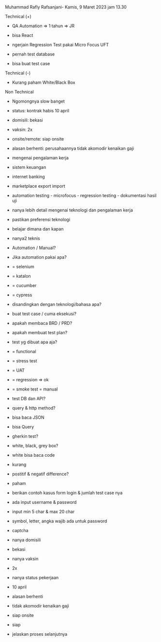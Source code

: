 Muhammad Rafly Rafsanjani- Kamis, 9 Maret 2023 jam 13.30  

  

Technical (+)  

- QA Automation => 1 tahun => JR  
    
- bisa React  
    
- ngerjain Regression Test pakai Micro Focus UFT  
    
- pernah test database  
    
- bisa buat test case  
    

Technical (-)  

- Kurang paham White/Black Box  
    

Non Technical  

- Ngomongnya slow banget  
    
- status: kontrak habis 10 april  
    
- domisili: bekasi  
    
- vaksin: 2x  
    
- onsite/remote: siap onsite  
    
- alasan berhenti: perusahaannya tidak akomodir kenaikan gaji  
    

  

  

- mengenai pengalaman kerja  
    

- sistem keuangan  
    
- internet banking  
    
- marketplace export import  
    
- automation testing - microfocus - regression testing - dokumentasi hasil uji  
    

- nanya lebih detail mengenai teknologi dan pengalaman kerja  
    
- pastikan preferensi teknologi  
    
- belajar dimana dan kapan  
    
- nanya2 teknis  
    

- Automation / Manual?  
    
- Jika automation pakai apa?  
    

- = selenium  
    
- = katalon  
    
- = cucumber  
    
- = cypress  
    
- disandingkan dengan teknologi/bahasa apa?  
    

- buat test case / cuma eksekusi?  
    

- apakah membaca BRD / PRD?  
    
- apakah membuat test plan?  
    
- test yg dibuat apa aja?  
    

- = functional  
    
- = stress test  
    
- = UAT  
    
- = regression => ok  
    
- = smoke test = manual  
    

- test DB dan API?  
    

- query & http method?  
    
- bisa baca JSON  
    
- bisa Query  
    

- gherkin test?  
    
- white, black, grey box?  
    

- white bisa baca code  
    
- kurang  
    

- postitif & negatif difference?  
    

- paham  
    

- berikan contoh kasus form login & jumlah test case nya  
    

- ada input username & password  
    
- input min 5 char & max 20 char  
    
- symbol, letter, angka wajib ada untuk password  
    
- captcha  
    

- nanya domisili  
    

- bekasi  
    

- nanya vaksin  
    

- 2x  
    

- nanya status pekerjaan  
    

- 10 april  
    

- alasan berhenti  
    

- tidak akomodir kenaikan gaji  
    

- siap onsite  
    

- siap  
    

- jelaskan proses selanjutnya